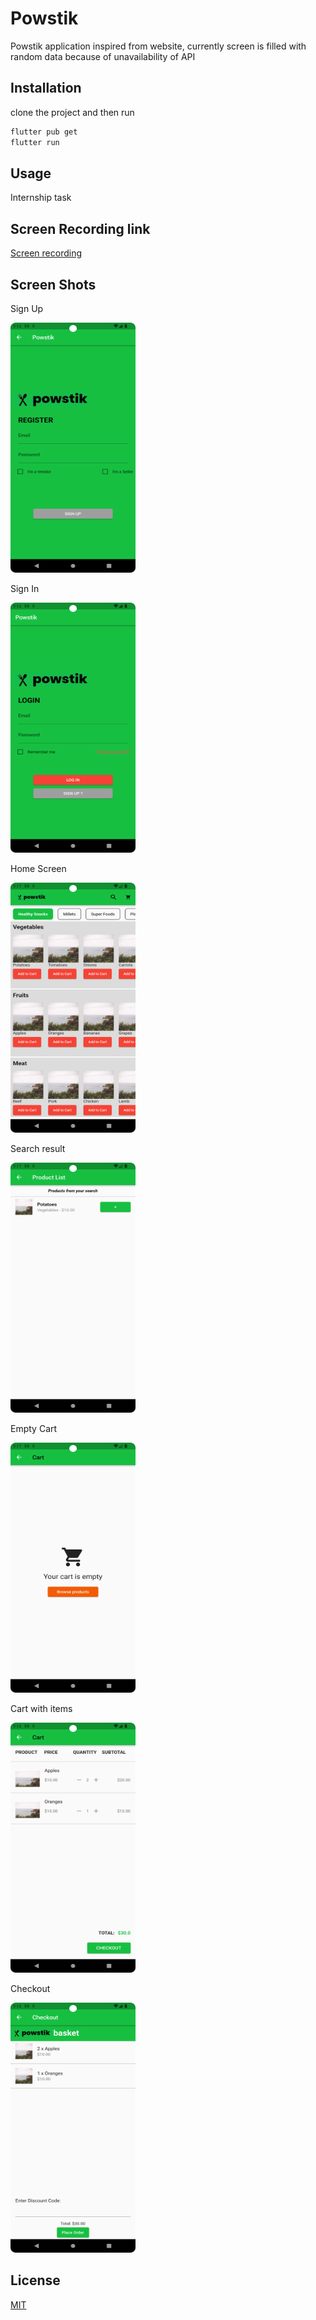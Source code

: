 # Powstik

Powstik application inspired from website, currently screen is filled with random data because of unavailability of API

## Installation

clone the project and then run
```bash
flutter pub get
flutter run
```

## Usage

Internship task

## Screen Recording link

[Screen recording](https://drive.google.com/file/d/1KwKWXYtVT3sRi8ZrnIiz-lzEAtrj1Ol4/view?usp=sharing)

## Screen Shots
Sign Up

<img src="https://github.com/Him-anshuSharma/powstik/blob/main/signup.png" alt="alt text" width="200" height="400">

Sign In

<img src="https://github.com/Him-anshuSharma/powstik/blob/main/signin.png" alt="alt text" width="200" height="400">

Home Screen

<img src="https://github.com/Him-anshuSharma/powstik/blob/main/homescreen.png" alt="alt text" width="200" height="400">

Search result

<img src="https://github.com/Him-anshuSharma/powstik/blob/main/search_results.png" alt="alt text" width="200" height="400">

Empty Cart

<img src="https://github.com/Him-anshuSharma/powstik/blob/main/empty_cart.png" alt="alt text" width="200" height="400">

Cart with items

<img src="https://github.com/Him-anshuSharma/powstik/blob/main/cart_with_items.png" alt="alt text" width="200" height="400">

Checkout

<img src="https://github.com/Him-anshuSharma/powstik/blob/main/checkout.png" alt="alt text" width="200" height="400">


## License

[MIT](https://choosealicense.com/licenses/mit/)
